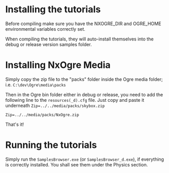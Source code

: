 Installing the tutorials
========================

Before compiling make sure you have the NXOGRE_DIR and OGRE_HOME environmental variables correctly set.

When compiling the tutorials, they will auto-install themselves into the debug or release version samples folder.


Installing NxOgre Media
=======================

Simply copy the zip file to the "packs" folder inside the Ogre media folder; i.e. `C:\dev\Ogre\media\packs`


Then in the Ogre bin folder either in debug or release, you need to add the following line to the `resources(_d).cfg` file. Just copy and paste it underneath `Zip=../../media/packs/skybox.zip`

    Zip=../../media/packs/NxOgre.zip

That's it!

Running the tutorials
=====================

Simply run the `SamplesBrowser.exe` (or `SamplesBrowser_d.exe`), if everything is correctly installed. You shall see them under the Physics section.